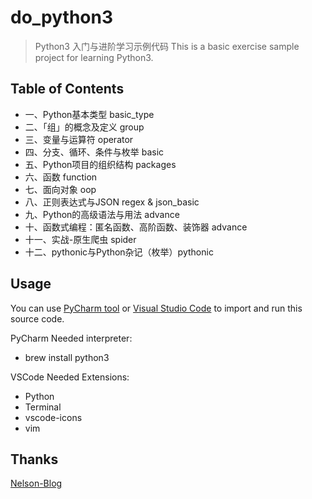 # do_python3

> Python3 入门与进阶学习示例代码 This is a basic exercise sample project for learning Python3.


## Table of Contents

* 一、Python基本类型 basic_type
* 二、「组」的概念及定义 group
* 三、变量与运算符 operator
* 四、分支、循环、条件与枚举 basic
* 五、Python项目的组织结构 packages
* 六、函数 function
* 七、面向对象 oop
* 八、正则表达式与JSON regex & json_basic
* 九、Python的高级语法与用法 advance
* 十、函数式编程：匿名函数、高阶函数、装饰器 advance 
* 十一、实战-原生爬虫 spider
* 十二、pythonic与Python杂记（枚举）pythonic

## Usage

You can use [PyCharm tool](https://www.jetbrains.com/pycharm/) or [Visual Studio Code](https://code.visualstudio.com/) to import and run this source code.

PyCharm Needed interpreter:

* brew install python3

VSCode Needed Extensions:

* Python
* Terminal
* vscode-icons
* vim

## Thanks

[Nelson-Blog](http://nelsonblog.me/)